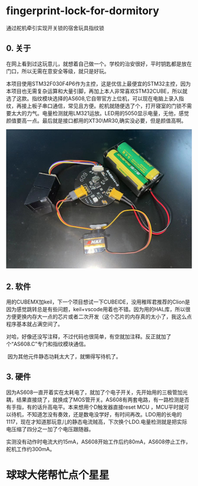# fingerprint-lock-for-dormitory
通过舵机牵引实现开关锁的宿舍玩具指纹锁

## 0. 关于

​    在网上看到过这玩意儿，就想着自己做一个。学校的治安很好，平时钥匙都是放在门口，所以无需在意安全等级，就只是好玩。

​	本项目使用STM32F030F4P6作为主控，这是优信上最便宜的STM32主控，因为本项目也无需复杂运算和大量引脚，再加上本人非常喜欢STM32CUBE，所以就选了这款。指纹模块选择的AS608,它自带官方上位机，可以现在电脑上录入指纹，再接上板子串口通信，常见且方便。舵机就随便选了个，打开寝室的门锁不需要太大的力气。电量检测就用LM321运放。LED用的5050显示电量，无他，感觉颜值要高一点。最后就是接口都用的XT30\MR30,确实没必要，但是颜值高啊。

![1](/docs/1.jpg)

## 2. 软件

​    用的CUBEMX加keil，下一个项目想试一下CUBEIDE，没用稚晖君推荐的Clion是因为感觉跳转总是有些问题，keil+vscode用着也不错。因为用的HAL库，所以很方便更换内存大一点的芯片或者二次开发（这个芯片的内存真的太小了，我这么点程序基本就占满空间了。

​	对哈，好像还没写注释，不过代码也很简单，有空就加注释。反正就加了个“AS608.C”专门和指纹模块通信。

​	因为其他元件静态功耗太大了，就懒得写待机了。

## 3. 硬件

​		因为AS608一直开着实在太耗电了，就加了个电子开关，先开始用的三极管加光耦，结果直接烧了，就换成了MOS管开关。AS608有两套电路，有一路检测是否有手指，有的话升高电平。本来想用个D触发器直接reset MCU ，MCU平时就可以待机，不知道怎没有奏效，还是数电没学好，有时间再改。LDO用的长电的1117，现在才知道那玩意儿的静态电流贼高，下次换个LDO.电量检测就是把实际电压缩了四分之一加了个电压跟随器。

​		实测没有动作时电流大约15mA，AS608开始工作后约80mA，AS608停止工作，舵机工作约300mA。

# 球球大佬帮忙点个星星



